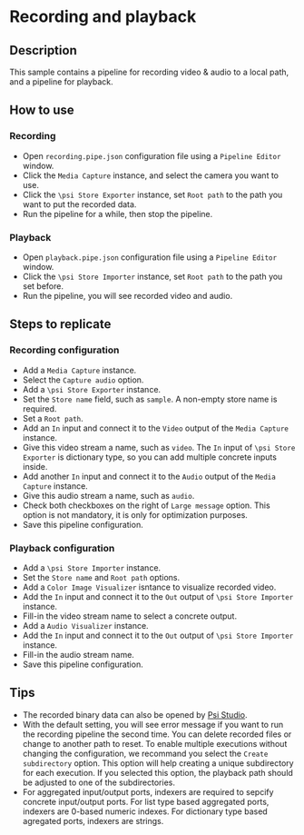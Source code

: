 # Recording and playback

## Description

This sample contains a pipeline for recording video & audio to a local path, and a pipeline for playback.

## How to use

### Recording

+ Open `recording.pipe.json` configuration file using a `Pipeline Editor` window.
+ Click the `Media Capture` instance, and select the camera you want to use.
+ Click the `\psi Store Exporter` instance, set `Root path` to the path you want to put the recorded data.
+ Run the pipeline for a while, then stop the pipeline.

### Playback

+ Open `playback.pipe.json` configuration file  using a `Pipeline Editor` window.
+ Click the `\psi Store Importer` instance, set `Root path` to the path you set before.
+ Run the pipeline, you will see recorded video and audio.

## Steps to replicate

### Recording configuration

+ Add a `Media Capture` instance.
+ Select the `Capture audio` option.
+ Add a `\psi Store Exporter` instance.
+ Set the `Store name` field, such as `sample`. A non-empty store name is required.
+ Set a `Root path`.
+ Add an `In` input and connect it to the `Video` output of the `Media Capture` instance.
+ Give this video stream a name, such as `video`. The `In` input of `\psi Store Exporter` is dictionary type, so you can add multiple concrete inputs inside.
+ Add another `In` input and connect it to the `Audio` output of the `Media Capture` instance.
+ Give this audio stream a name, such as `audio`.
+ Check both checkboxes on the right of `Large message` option. This option is not mandatory, it is only for optimization purposes.
+ Save this pipeline configuration.

### Playback configuration

+ Add a `\psi Store Importer` instance.
+ Set the `Store name` and `Root path` options.
+ Add a `Color Image Visualizer` isntance to visualize recorded video.
+ Add the `In` input and connect it to the `Out` output of `\psi Store Importer` instance.
+ Fill-in the video stream name to select a concrete output.
+ Add a `Audio Visualizer` instance.
+ Add the `In` input and connect it to the `Out` output of `\psi Store Importer` instance.
+ Fill-in the audio stream name.
+ Save this pipeline configuration.

## Tips

+ The recorded binary data can also be opened by [Psi Studio](https://github.com/microsoft/psi/wiki/Psi-Studio).
+ With the default setting, you will see error message if you want to run the recording pipeline the second time. You can delete recorded files or change to another path to reset. To enable multiple executions without changing the configuration, we recommand you select the `Create subdirectory` option. This option will help creating a unique subdirectory for each execution. If you selected this option, the playback path should be adjusted to one of the subdirectories.
+ For aggregated input/output ports, indexers are required to sepcify concrete input/output ports. For list type based aggregated ports, indexers are 0-based numeric indexes. For dictionary type based agregated ports, indexers are strings.
